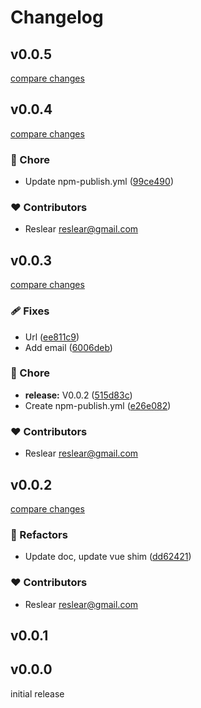 # Changelog


## v0.0.5

[compare changes](https://github.com/reslear/metakeep-wagmi-connector/compare/v0.0.4...v0.0.5)

## v0.0.4

[compare changes](https://github.com/reslear/metakeep-wagmi-connector/compare/v0.0.3...v0.0.4)

### 🏡 Chore

- Update npm-publish.yml ([99ce490](https://github.com/reslear/metakeep-wagmi-connector/commit/99ce490))

### ❤️ Contributors

- Reslear <reslear@gmail.com>

## v0.0.3

[compare changes](https://github.com/reslear/metakeep-wagmi-connector/compare/v0.0.2...v0.0.3)

### 🩹 Fixes

- Url ([ee811c9](https://github.com/reslear/metakeep-wagmi-connector/commit/ee811c9))
- Add email ([6006deb](https://github.com/reslear/metakeep-wagmi-connector/commit/6006deb))

### 🏡 Chore

- **release:** V0.0.2 ([515d83c](https://github.com/reslear/metakeep-wagmi-connector/commit/515d83c))
- Create npm-publish.yml ([e26e082](https://github.com/reslear/metakeep-wagmi-connector/commit/e26e082))

### ❤️ Contributors

- Reslear <reslear@gmail.com>

## v0.0.2

[compare changes](https://github.com/reslear/metakeep-wagmi-connector+git/compare/v0.0.1...v0.0.2)

### 💅 Refactors

- Update doc, update vue shim ([dd62421](https://github.com/reslear/metakeep-wagmi-connector+git/commit/dd62421))

### ❤️ Contributors

- Reslear <reslear@gmail.com>

## v0.0.1

## v0.0.0

initial release